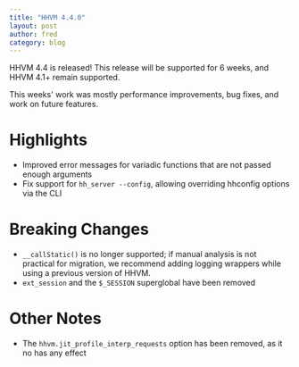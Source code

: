 ```yaml
---
title: "HHVM 4.4.0"
layout: post
author: fred
category: blog
---
```


HHVM 4.4 is released! This release will be supported for 6 weeks, and HHVM
4.1+ remain supported.

This weeks' work was mostly performance improvements, bug fixes, and work on
future features.

# Highlights

- Improved error messages for variadic functions that are not passed enough
  arguments
- Fix support for `hh_server --config`, allowing overriding hhconfig options
  via the CLI

# Breaking Changes

- `__callStatic()` is no longer supported; if manual analysis is not practical
  for migration, we recommend adding logging wrappers while using a previous
  version of HHVM.
- `ext_session` and the `$_SESSION` superglobal have been removed

# Other Notes

- The `hhvm.jit_profile_interp_requests` option has been removed, as it no
  has any effect
